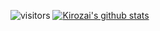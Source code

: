 ![visitors](https://visitor-badge.glitch.me/badge?page_id=Kirozai&left_color=black&right_color=red)
[![Kirozai's github stats](https://github-readme-stats.vercel.app/api?username=Kirozai&include_all_commits=true&count_private=true&show_icons=true&line_height=20&title_color=FFFFFF&icon_color=FFFFFF&text_color=FFFFFF&bg_color=0D1117)](https://github.com/anuraghazra/github-readme-stats)
